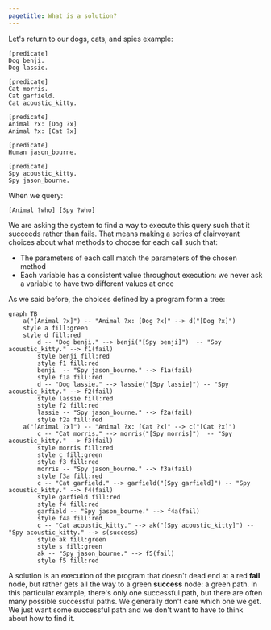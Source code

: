 ```yaml
---
pagetitle: What is a solution?
---
```

Let's return to our dogs, cats, and spies example:
```step
[predicate]
Dog benji.
Dog lassie.

[predicate]
Cat morris.
Cat garfield.
Cat acoustic_kitty.

[predicate]
Animal ?x: [Dog ?x]
Animal ?x: [Cat ?x]

[predicate]
Human jason_bourne.

[predicate]
Spy acoustic_kitty.
Spy jason_bourne.
```
When we query:
```step
[Animal ?who] [Spy ?who]
```
We are asking the system to find a way to execute this query such that it succeeds rather than fails.  That means making a series of clairvoyant choices about what methods to choose for each call such that:

* The parameters of each call match the parameters of the chosen method
* Each variable has a consistent value throughout execution: we never ask a variable to have two different values at once

As we said before, the choices defined by a program form a tree:
```mermaid
graph TB
    a("[Animal ?x]") -- "Animal ?x: [Dog ?x]" --> d("[Dog ?x]")
    style a fill:green
    style d fill:red
        d -- "Dog benji." --> benji("[Spy benji]")  -- "Spy acoustic_kitty." --> f1(fail)
        style benji fill:red
        style f1 fill:red
        benji  -- "Spy jason_bourne." --> f1a(fail)
        style f1a fill:red
        d -- "Dog lassie." --> lassie("[Spy lassie]") -- "Spy acoustic_kitty." --> f2(fail)
        style lassie fill:red
        style f2 fill:red
        lassie -- "Spy jason_bourne." --> f2a(fail)
        style f2a fill:red
    a("[Animal ?x]") -- "Animal ?x: [Cat ?x]" --> c("[Cat ?x]")
        c -- "Cat morris." --> morris("[Spy morris]")  -- "Spy acoustic_kitty." --> f3(fail)
        style morris fill:red
        style c fill:green
        style f3 fill:red
        morris -- "Spy jason_bourne." --> f3a(fail)
        style f3a fill:red
        c -- "Cat garfield." --> garfield("[Spy garfield]") -- "Spy acoustic_kitty." --> f4(fail)
        style garfield fill:red
        style f4 fill:red
        garfield -- "Spy jason_bourne." --> f4a(fail)
        style f4a fill:red
        c -- "Cat acoustic_kitty." --> ak("[Spy acoustic_kitty]") -- "Spy acoustic_kitty." --> s(success)
        style ak fill:green
        style s fill:green
        ak -- "Spy jason_bourne." --> f5(fail)
        style f5 fill:red
```
A solution is an execution of the program that doesn't dead end at a red **fail** node, but rather gets all the way to a green **success** node: a green path.  In this particular example, there's only one successful path, but there are often many possible successful paths.  We generally don't care which one we get.  We just want some successful path and we don't want to have to think about how to find it.